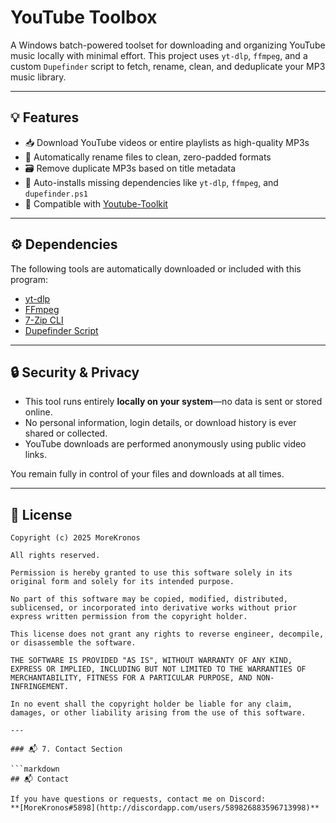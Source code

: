 # YouTube Toolbox

A Windows batch-powered toolset for downloading and organizing YouTube music locally with minimal effort. This project uses `yt-dlp`, `ffmpeg`, and a custom `Dupefinder` script to fetch, rename, clean, and deduplicate your MP3 music library.

---

## 💡 Features

- 📥 Download YouTube videos or entire playlists as high-quality MP3s  
- 🧠 Automatically rename files to clean, zero-padded formats  
- 🗃️ Remove duplicate MP3s based on title metadata  
- 🧰 Auto-installs missing dependencies like `yt-dlp`, `ffmpeg`, and `dupefinder.ps1`  
- 🔁 Compatible with [Youtube-Toolkit](https://github.com/MoreKronos/Youtube-Toolkit)

---

## ⚙️ Dependencies

The following tools are automatically downloaded or included with this program:

- [yt-dlp](https://github.com/yt-dlp/yt-dlp)
- [FFmpeg](https://www.gyan.dev/ffmpeg/builds/ffmpeg-git-full.7z)
- [7-Zip CLI](https://7-zip.org/a/7z2500-x64.exe)
- [Dupefinder Script](https://github.com/MoreKronos/Dupefinder)

---

## 🔒 Security & Privacy

- This tool runs entirely **locally on your system**—no data is sent or stored online.
- No personal information, login details, or download history is ever shared or collected.
- YouTube downloads are performed anonymously using public video links.

You remain fully in control of your files and downloads at all times.

---

## 📝 License

```text
Copyright (c) 2025 MoreKronos

All rights reserved.

Permission is hereby granted to use this software solely in its original form and solely for its intended purpose.

No part of this software may be copied, modified, distributed, sublicensed, or incorporated into derivative works without prior express written permission from the copyright holder.

This license does not grant any rights to reverse engineer, decompile, or disassemble the software.

THE SOFTWARE IS PROVIDED "AS IS", WITHOUT WARRANTY OF ANY KIND, EXPRESS OR IMPLIED, INCLUDING BUT NOT LIMITED TO THE WARRANTIES OF MERCHANTABILITY, FITNESS FOR A PARTICULAR PURPOSE, AND NON-INFRINGEMENT.

In no event shall the copyright holder be liable for any claim, damages, or other liability arising from the use of this software.

---

### 📬 7. Contact Section

```markdown
## 📬 Contact

If you have questions or requests, contact me on Discord:  
**[MoreKronos#5898](http://discordapp.com/users/589826883596713998)**
